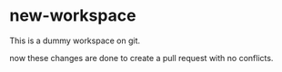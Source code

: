 # new-workspace
This is a dummy workspace on git.


now these changes are done to create a pull request with no conflicts.
